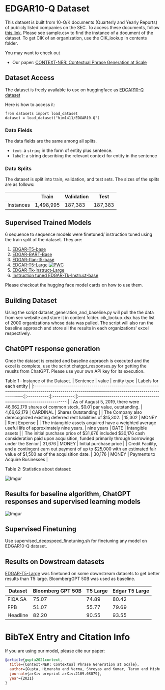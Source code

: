 # EDGAR10-Q Dataset 

This dataset is built from 10-Q/K documents (Quarterly and Yearly Reports) of publicly listed companies on the SEC. To access these documents, follow [this link](https://www.sec.gov/os/accessing-edgar-data). Please see sample.csv to find the instance of a document of the dataset. To get CIK of an organization, use the CIK_lookup in contents folder. 

You may want to check out 
* Our paper: [CONTEXT-NER: Contextual Phrase Generation at Scale](https://arxiv.org/abs/2109.08079/)



## Dataset Access

The dataset is freely available to use on huggingface as [EDGAR10-Q dataset](https://huggingface.co/datasets/him1411/EDGAR10-Q)

Here is how to access it: 

```
from datasets import load_dataset
dataset = load_dataset("him1411/EDGAR10-Q")
```


### Data Fields

The data fields are the same among all splits.

- `text`: a `string` in the form of entity plus sentence. 
- `label`: a string describing the relevant context for entity in the sentence

### Data Splits

The dataset is split into train, validation, and test sets. The sizes of the splits are as follows:

|           | Train     | Validation | Test  |
|-----------|-----------|------------|-------|
| Instances | 1,498,995 | 187,383    |187,383|



## Supervised Trained Models

6 sequence to sequence models were finetuned/ instruction tuned using the train split of the dataset. They are: 

1. [EDGAR-T5-base](https://huggingface.co/him1411/EDGAR-T5-base)
2. [EDGAR-BART-Base](https://huggingface.co/him1411/EDGAR-BART-Base)
3. [EDGAR-flan-t5-base](https://huggingface.co/him1411/EDGAR-flan-t5-base)
4. [EDGAR-T5-Large](https://huggingface.co/him1411/EDGAR-T5-Large) [![PWC](https://img.shields.io/endpoint.svg?url=https://paperswithcode.com/badge/zero-shot-open-information-extraction-using/contextner-on-edgar10-q-dataset)](https://paperswithcode.com/sota/contextner-on-edgar10-q-dataset?p=zero-shot-open-information-extraction-using)
5. [EDGAR-Tk-Instruct-Large](https://huggingface.co/him1411/EDGAR-Tk-Instruct-Large)
6. [Instruction tuned EDGAR-Tk-Instruct-base](https://huggingface.co/him1411/EDGAR-Tk-instruct-base-inst-tune)

Please checkout the hugging face model cards on how to use them. 



## Building Dataset

Using the script dataset_generation_and_baseline.py will pull the the data from sec website and store it in content folder. cik_lookup.xlsx has the list of 2000 organizations whose data was pulled. The script will also run the baseline approach and store all the results in each organizations' excel respectively.


## ChatGPT response generation
Once the dataset is created and baseline appraoch is executed and the excel is complete, use the script chatgpt_responses.py for getting the reuslts from ChatGPT. Please use your own API key for its execution.


Table 1 :  Instance of the Dataset.
|                                                                        Sentence                                                                       |    value    | entity type |                          Labels for each entity                          |
|:------------------------------------------------------------------------------------------------------------------------------------------------------:|:-----------:|:-----------:|:------------------------------------------------------------------------:|
| As of August 5, 2019, there were 46,662,179 shares of common stock, $0.01 par value, outstanding.                                                      | 4,66,62,179 | CARDINAL    | Shares Outstanding                               |
| The Company also derecognized existing deferred rent liabilities of $15,302.                                                                           | 15,302      | MONEY       | Rent Expense                                        |
| The intangible assets acquired have a weighted average useful life of approximately nine years.                                                        | nine years  | DATE        | Intangible assets |
| The initial purchase price of $31,676 included $30,176 cash consideration paid upon acquisition,  funded primarily through borrowings under the Senior | 31,676      | MONEY       | Initial purchase price |
| Credit Facility, and a contingent earn out payment of up to $25,000 with an estimated fair  value of $1,500 as of the acquisition date.                | 30,176      | MONEY       | Payments to  Acquire Businesses                      |


Table 2: Statistics about dataset: 

![Imgur](https://i.imgur.com/zlXq2Cp.png)




## Results for baseline algorithm, ChatGPT responses and supervised learning models

![Imgur](https://i.imgur.com/sR4zFvt.png)

## Supervised Finetuning
Use supervised_deepspeed_finetuning.sh for finetuning any model on EDGAR10-Q dataset.


## Results on Dowstream datasets
[EDGAR-T5-Large](https://huggingface.co/him1411/EDGAR-T5-Large) was finetuned on some downstream datasets to get better results than T5 large. BloombergGPT 50B was used as baseline. 

| Dataset  | Bloomberg GPT 50B | T5 Large | Edgar T5 Large |
|----------|-------------------|----------|----------------|
| FiQA SA  | 75.07             | 74.89    | 80.42          |
| FPB      | 51.07             | 55.77    | 79.69          |
| Headline | 82.20             | 90.55    | 93.55          |


BibTeX Entry and Citation Info
===============
If you are using our model, please cite our paper:

```bibtex
@article{gupta2021context,
  title={Context-NER: Contextual Phrase Generation at Scale},
  author={Gupta, Himanshu and Verma, Shreyas and Kumar, Tarun and Mishra, Swaroop and Agrawal, Tamanna and Badugu, Amogh and Bhatt, Himanshu Sharad},
  journal={arXiv preprint arXiv:2109.08079},
  year={2021}
}
```

